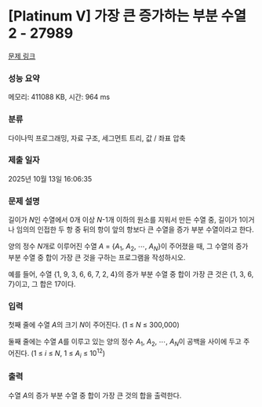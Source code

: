 # [Platinum V] 가장 큰 증가하는 부분 수열 2 - 27989 

[문제 링크](https://www.acmicpc.net/problem/27989) 

### 성능 요약

메모리: 411088 KB, 시간: 964 ms

### 분류

다이나믹 프로그래밍, 자료 구조, 세그먼트 트리, 값 / 좌표 압축

### 제출 일자

2025년 10월 13일 16:06:35

### 문제 설명

<p>길이가 <em>N</em>인 수열에서 0개 이상 <em>N</em>-1개 이하의 원소를 지워서 만든 수열 중, 길이가 1이거나 임의의 인접한 두 항 중 뒤의 항이 앞의 항보다 큰 수열을 증가 부분 수열이라고 한다.</p>

<p>양의 정수 <em>N</em>개로 이루어진 수열 <em>A</em> = {<em>A</em><sub>1</sub>, <em>A</em><sub>2</sub>, ⋯, <em>A<sub>N</sub></em>}이 주어졌을 때, 그 수열의 증가 부분 수열 중 합이 가장 큰 것을 구하는 프로그램을 작성하시오.</p>

<p>예를 들어, 수열 {1, 9, 3, 6, 6, 7, 2, 4}의 증가 부분 수열 중 합이 가장 큰 것은 {1, 3, 6, 7}이고, 그 합은 17이다.</p>

### 입력 

 <p>첫째 줄에 수열 <em>A</em>의 크기 <em>N</em>이 주어진다. (1 ≤ <em>N</em> ≤ 300,000)</p>

<p>둘째 줄에는 수열 <em>A</em>를 이루고 있는 양의 정수 <em>A</em><sub>1</sub>, <em>A</em><sub>2</sub>, ⋯, <em>A<sub>N</sub></em>이 공백을 사이에 두고 주어진다. (1 ≤ <em>i</em> ≤ <em>N</em>, 1 ≤ <em>A<sub>i</sub></em> ≤ 10<sup>12</sup>)</p>

### 출력 

 <p>수열 <em>A</em>의 증가 부분 수열 중 합이 가장 큰 것의 합을 출력한다.</p>

